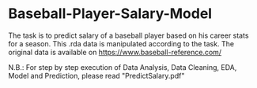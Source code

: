 # Baseball-Player-Salary-Model
The task is to predict salary of a baseball player based on his career stats for a season.
This .rda data is manipulated according to the task.
The original data is available on https://www.baseball-reference.com/

N.B.: For step by step execution of Data Analysis, Data Cleaning, EDA, Model and Prediction, please read "PredictSalary.pdf"
